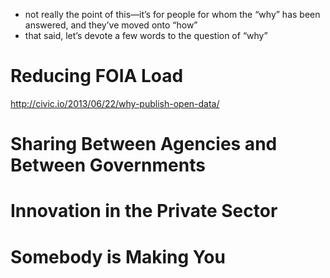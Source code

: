 * not really the point of this—it’s for people for whom the “why” has been answered, and they’ve moved onto “how”
* that said, let’s devote a few words to the question of “why”

# Reducing FOIA Load

http://civic.io/2013/06/22/why-publish-open-data/

# Sharing Between Agencies and Between Governments


# Innovation in the Private Sector


# Somebody is Making You



